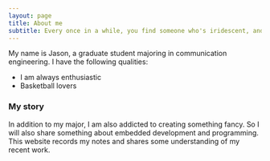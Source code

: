 ```yaml
---
layout: page
title: About me
subtitle: Every once in a while, you find someone who's iridescent, and when you do, nothing will ever compare.
---
```


My name is Jason, a graduate student majoring in communication engineering.  I have the following qualities:

- I am always enthusiastic
- Basketball lovers

### My story

In addition to my major, I am also addicted to creating something fancy. So I will also share something about embedded development and programming. 
This website records my notes and shares some understanding of my recent work.

